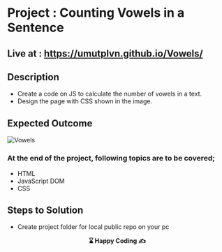 # Project : Counting Vowels in a Sentence

## Live at : https://umutplvn.github.io/Vowels/

## Description
- Create a code on JS to calculate the number of vowels in a text.
- Design the page with CSS shown in the image.

## Expected Outcome

![Vowels](.//vowels.png)

### At the end of the project, following topics are to be covered;

- HTML 
- JavaScript DOM
- CSS

## Steps to Solution
  
- Create project folder for local public repo on your pc



<p align="center"><strong> ⌛ Happy Coding  ✍</strong> </p>
